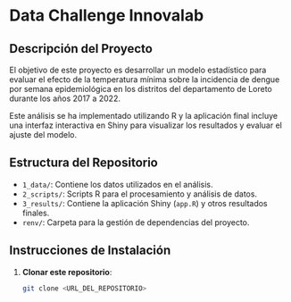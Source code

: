 # Data Challenge Innovalab

## Descripción del Proyecto
El objetivo de este proyecto es desarrollar un modelo estadístico para evaluar el efecto de la temperatura mínima sobre la incidencia de dengue por semana epidemiológica en los distritos del departamento de Loreto durante los años 2017 a 2022.

Este análisis se ha implementado utilizando R y la aplicación final incluye una interfaz interactiva en Shiny para visualizar los resultados y evaluar el ajuste del modelo.

## Estructura del Repositorio

- `1_data/`: Contiene los datos utilizados en el análisis.
- `2_scripts/`: Scripts R para el procesamiento y análisis de datos.
- `3_results/`: Contiene la aplicación Shiny (`app.R`) y otros resultados finales.
- `renv/`: Carpeta para la gestión de dependencias del proyecto.

## Instrucciones de Instalación

1. **Clonar este repositorio**:
   ```bash
   git clone <URL_DEL_REPOSITORIO>

